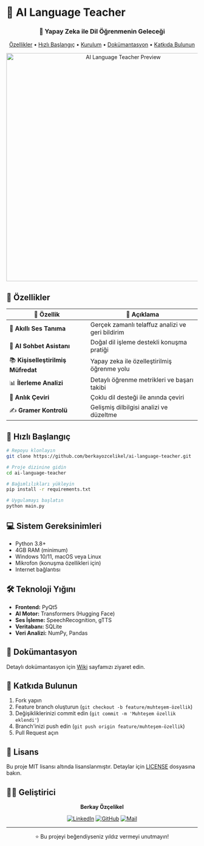 # 🎯 AI Language Teacher

<div align="center">


<h3>🚀 Yapay Zeka ile Dil Öğrenmenin Geleceği</h3>

[Özellikler](#özellikler) •
[Hızlı Başlangıç](#hızlı-başlangıç) •
[Kurulum](#kurulum) •
[Dokümantasyon](#dokümantasyon) •
[Katkıda Bulunun](#katkıda-bulunun)

<img src="docs/app_preview.gif" alt="AI Language Teacher Preview" width="600"/>

</div>

## 🌟 Özellikler

<div align="center">

| 🎯 Özellik | 📝 Açıklama |
|------------|-------------|
| 🎤 **Akıllı Ses Tanıma** | Gerçek zamanlı telaffuz analizi ve geri bildirim |
| 🤖 **AI Sohbet Asistanı** | Doğal dil işleme destekli konuşma pratiği |
| 📚 **Kişiselleştirilmiş Müfredat** | Yapay zeka ile özelleştirilmiş öğrenme yolu |
| 📊 **İlerleme Analizi** | Detaylı öğrenme metrikleri ve başarı takibi |
| 🔄 **Anlık Çeviri** | Çoklu dil desteği ile anında çeviri |
| ✍️ **Gramer Kontrolü** | Gelişmiş dilbilgisi analizi ve düzeltme |

</div>

## 🚀 Hızlı Başlangıç

```bash
# Repoyu klonlayın
git clone https://github.com/berkayozcelikel/ai-language-teacher.git

# Proje dizinine gidin
cd ai-language-teacher

# Bağımlılıkları yükleyin
pip install -r requirements.txt

# Uygulamayı başlatın
python main.py
```

## 💻 Sistem Gereksinimleri

- Python 3.8+
- 4GB RAM (minimum)
- Windows 10/11, macOS veya Linux
- Mikrofon (konuşma özellikleri için)
- Internet bağlantısı

## 🛠️ Teknoloji Yığını

- **Frontend:** PyQt5
- **AI Motor:** Transformers (Hugging Face)
- **Ses İşleme:** SpeechRecognition, gTTS
- **Veritabanı:** SQLite
- **Veri Analizi:** NumPy, Pandas

## 📖 Dokümantasyon

Detaylı dokümantasyon için [Wiki](https://github.com/berkayozcelikel/ai-language-teacher/wiki) sayfamızı ziyaret edin.

## 🤝 Katkıda Bulunun

1. Fork yapın
2. Feature branch oluşturun (`git checkout -b feature/muhteşem-özellik`)
3. Değişikliklerinizi commit edin (`git commit -m 'Muhteşem özellik eklendi'`)
4. Branch'inizi push edin (`git push origin feature/muhteşem-özellik`)
5. Pull Request açın

## 📝 Lisans

Bu proje MIT lisansı altında lisanslanmıştır. Detaylar için [LICENSE](LICENSE) dosyasına bakın.

## 👨‍💻 Geliştirici

<div align="center">
  
**Berkay Özçelikel**

[![LinkedIn](https://img.shields.io/badge/LinkedIn-%230077B5.svg?logo=linkedin&logoColor=white)](www.linkedin.com/in/berkay-özçelikel-68315a1b6)
[![GitHub](https://img.shields.io/badge/GitHub-%23121011.svg?logo=github&logoColor=white)]([https://github.com/berkayozcelikel](https://github.com/brkyozclkl))
[![Mail](https://img.shields.io/badge/Mail-D14836?logo=gmail&logoColor=white)](mailto:berkayozcelikel0@gmail.com)

</div>

---

<div align="center">
⭐️ Bu projeyi beğendiyseniz yıldız vermeyi unutmayın! 
